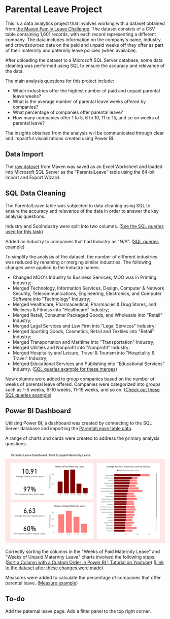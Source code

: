 # Parental Leave Project

This is a data analytics project that involves working with a dataset obtained from [the Maven Family Leave Challenge](https://www.mavenanalytics.io/challenges/maven-family-leave-challenge/2). 
The dataset consists of a CSV table containing 1,601 records, with each record representing a different company. 
The data includes information on the company's name, industry, and crowdsourced data on the paid and unpaid weeks off they offer as part of their maternity and paternity leave policies (when available).

After uploading the dataset to a Microsoft SQL Server database, some data cleaning was performed using SQL to ensure the accuracy and relevance of the data.

The main analysis questions for this project include:
- Which industries offer the highest number of paid and unpaid parental leave weeks?
- What is the average number of parental leave weeks offered by companies?
- What percentage of companies offer parental leave?
- How many companies offer 1 to 5, 6 to 10, 11 to 15, and so on weeks of parental leave?

The insights obtained from the analysis will be communicated through clear and impactful visualizations created using Power BI.

## Data Import

The [raw dataset](./data/parental_leave_raw.csv) from Maven was saved as an Excel Worksheet and loaded into Microsoft SQL Server as the "ParentalLeave" table using the 64-bit Import and Export Wizard.

## SQL Data Cleaning

The ParentalLeave table was subjected to data cleaning using SQL to ensure the accuracy and relevance of the data in order to answer the key analysis questions.

Industry and SubIndustry were split into two columns. ([See the SQL queries used for this task](SQLqueries/SplittingIndustrySubIndustry.sql))

Added an Industry to companies that had Industry as "N/A". ([SQL queries example](SQLqueries/AddingIndustriesToN-As.sql))

To simplify the analysis of the dataset, the number of different industries was reduced by renaming or merging similar industries. The following changes were applied to the Industry names:
- Changed MOO's Industry to Business Services, MOO was in Printing Industry;
- Merged Technology, Information Services, Design, Computer & Network Security, Telecommunications, Engineering, Electronics, and Computer Software into "Technology" Industry;
- Merged Healthcare, Pharmaceutical, Pharmacies & Drug Stores, and Wellness & Fitness into "Healthcare" Industry;
- Merged Retail, Consumer Packaged Goods, and Wholesale into "Retail" Industry;
- Merged Legal Services and Law Firm into "Legal Services" Industry;
- Merged Sporting Goods, Cosmetics, Retail and Textiles into "Retail" Industry;
- Merged Transportation and Maritime into "Transportation" Industry;
- Merged Utilities and Nonprofit into "Nonprofit" Industry;
- Merged Hospitality and Leisure, Travel & Tourism into "Hospitality & Travel" Industry;
- Merged Educational Services and Publishing into "Educational Services" Industry. ([SQL queries example for these merges](SQLqueries/IndustryMerging.sql))

New columns were added to group companies based on the number of weeks of parental leave offered. Companies were categorized into groups such as 1-5 weeks, 6-10 weeks, 11-15 weeks, and so on. ([Check out these SQL queries example](SQLqueries/Grouping.sql))

## Power BI Dashboard

Utilizing Power BI, a dashboard was created by connecting to the SQL Server database and importing the [ParentalLeave table data](data/ParentalLeave.xlsx).

A range of charts and cards were created to address the primary analysis questions.

![](dashboard/MaternityPage.jpg)

Correctly sorting the columns in the "Weeks of Paid Maternity Leave" and "Weeks of Unpaid Maternity Leave" charts involved the following steps: ([Sort a Column with a Custom Order in Power BI | Tutorial on Youtube](https://www.youtube.com/watch?v=CpBy79AawVw)) ([Link to the dataset after these changes were made](data/PBIparentalLeave.xlsx))

Measures were added to calculate the percentage of companies that offer parental leave. ([Measure example](data/%CompaniesPaidMaternityLeave))

## To-do

Add the paternal leave page.
Add a filter panel to the top right corner.
